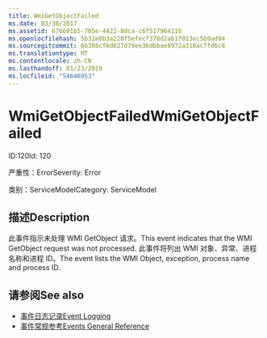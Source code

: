 ```yaml
---
title: WmiGetObjectFailed
ms.date: 03/30/2017
ms.assetid: 676691b5-705e-4422-8dca-c6f517964116
ms.openlocfilehash: 5b31e0b3a220f5efecf378d2ab1f013ec5b9ad94
ms.sourcegitcommit: 6b308cf6d627d78ee36dbbae8972a310ac7fd6c8
ms.translationtype: MT
ms.contentlocale: zh-CN
ms.lasthandoff: 01/23/2019
ms.locfileid: "54646953"
---
```

# <a name="wmigetobjectfailed"></a><span data-ttu-id="b11d3-102">WmiGetObjectFailed</span><span class="sxs-lookup"><span data-stu-id="b11d3-102">WmiGetObjectFailed</span></span>
<span data-ttu-id="b11d3-103">ID:120</span><span class="sxs-lookup"><span data-stu-id="b11d3-103">Id: 120</span></span>  
  
 <span data-ttu-id="b11d3-104">严重性：Error</span><span class="sxs-lookup"><span data-stu-id="b11d3-104">Severity: Error</span></span>  
  
 <span data-ttu-id="b11d3-105">类别：ServiceModel</span><span class="sxs-lookup"><span data-stu-id="b11d3-105">Category: ServiceModel</span></span>  
  
## <a name="description"></a><span data-ttu-id="b11d3-106">描述</span><span class="sxs-lookup"><span data-stu-id="b11d3-106">Description</span></span>  
 <span data-ttu-id="b11d3-107">此事件指示未处理 WMI GetObject 请求。</span><span class="sxs-lookup"><span data-stu-id="b11d3-107">This event indicates that the WMI GetObject request was not processed.</span></span> <span data-ttu-id="b11d3-108">此事件将列出 WMI 对象、异常、进程名称和进程 ID。</span><span class="sxs-lookup"><span data-stu-id="b11d3-108">The event lists the WMI Object, exception, process name and process ID.</span></span>  
  
## <a name="see-also"></a><span data-ttu-id="b11d3-109">请参阅</span><span class="sxs-lookup"><span data-stu-id="b11d3-109">See also</span></span>
- [<span data-ttu-id="b11d3-110">事件日志记录</span><span class="sxs-lookup"><span data-stu-id="b11d3-110">Event Logging</span></span>](../../../../../docs/framework/wcf/diagnostics/event-logging/index.md)
- [<span data-ttu-id="b11d3-111">事件常规参考</span><span class="sxs-lookup"><span data-stu-id="b11d3-111">Events General Reference</span></span>](../../../../../docs/framework/wcf/diagnostics/event-logging/events-general-reference.md)
